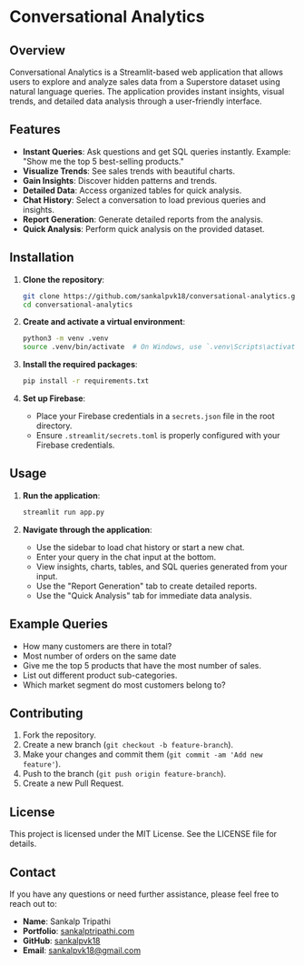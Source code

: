 ﻿# Conversational Analytics

## Overview

Conversational Analytics is a Streamlit-based web application that allows users to explore and analyze sales data from a Superstore dataset using natural language queries. The application provides instant insights, visual trends, and detailed data analysis through a user-friendly interface.

## Features

- **Instant Queries**: Ask questions and get SQL queries instantly. Example: "Show me the top 5 best-selling products."
- **Visualize Trends**: See sales trends with beautiful charts.
- **Gain Insights**: Discover hidden patterns and trends.
- **Detailed Data**: Access organized tables for quick analysis.
- **Chat History**: Select a conversation to load previous queries and insights.
- **Report Generation**: Generate detailed reports from the analysis.
- **Quick Analysis**: Perform quick analysis on the provided dataset.

## Installation

1. **Clone the repository**:
    ```sh
    git clone https://github.com/sankalpvk18/conversational-analytics.git
    cd conversational-analytics
    ```

2. **Create and activate a virtual environment**:
    ```sh
    python3 -m venv .venv
    source .venv/bin/activate  # On Windows, use `.venv\Scripts\activate`
    ```

3. **Install the required packages**:
    ```sh
    pip install -r requirements.txt
    ```

4. **Set up Firebase**:
    - Place your Firebase credentials in a `secrets.json` file in the root directory.
    - Ensure `.streamlit/secrets.toml` is properly configured with your Firebase credentials.

## Usage

1. **Run the application**:
    ```sh
    streamlit run app.py
    ```

2. **Navigate through the application**:
    - Use the sidebar to load chat history or start a new chat.
    - Enter your query in the chat input at the bottom.
    - View insights, charts, tables, and SQL queries generated from your input.
    - Use the "Report Generation" tab to create detailed reports.
    - Use the "Quick Analysis" tab for immediate data analysis.

## Example Queries

- How many customers are there in total?
- Most number of orders on the same date
- Give me the top 5 products that have the most number of sales.
- List out different product sub-categories.
- Which market segment do most customers belong to?

## Contributing

1. Fork the repository.
2. Create a new branch (`git checkout -b feature-branch`).
3. Make your changes and commit them (`git commit -am 'Add new feature'`).
4. Push to the branch (`git push origin feature-branch`).
5. Create a new Pull Request.

## License

This project is licensed under the MIT License. See the LICENSE file for details.

## Contact

If you have any questions or need further assistance, please feel free to reach out to:

- **Name**: Sankalp Tripathi
- **Portfolio**: [sankalptripathi.com](https://www.sankalptripathi.com/)
- **GitHub**: [sankalpvk18](https://github.com/sankalpvk18)
- **Email**: sankalpvk18@gmail.com
